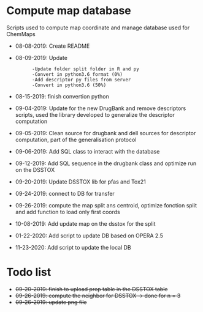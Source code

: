 # Compute map database
Scripts used to compute map coordinate and manage database used for ChemMaps
- 08-08-2019: Create README
- 08-09-2019: Update

            -Update folder split folder in R and py
            -Convert in python3.6 format (0%)
            -Add descriptor py files from server
            -Convert in python3.6 (50%)

- 08-15-2019: finish convertion python
- 09-04-2019: Update for the new DrugBank and remove descriptors scripts, used the library developed to generalize the descriptor computation
- 09-05-2019: Clean source for drugbank and dell sources for descriptor computation, part of the generalisation protocol
- 09-06-2019: Add SQL class to interact with the database
- 09-12-2019: Add SQL sequence in the drugbank class and optimize run on the DSSTOX
- 09-20-2019: Update DSSTOX lib for pfas and Tox21
- 09-24-2019: connect to DB for transfer
- 09-26-2019: compute the map split ans centroid, optimize fonction split and add function to load only first coords
- 10-08-2019: Add update map on the dsstox for the split
- 01-22-2020: Add script to update DB based on OPERA 2.5
- 11-23-2020: Add script to update the local DB


# Todo list
- ~~09-20-2019: finish to upload prop table in the DSSTOX table~~
- ~~09-26-2019: compute the neighbor for DSSTOX -> done for n = 3~~
- ~~09-26-2019: update png file~~
